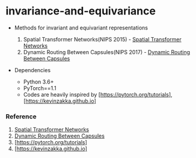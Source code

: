# invariance-and-equivariance

- Methods for invariant and equivariant representations
  1. Spatial Transformer Networks(NIPS 2015) - [Spatial Transformer Networks]
  2. Dynamic Routing Between Capsules(NIPS 2017) - [Dynamic Routing Between Capsules]
  
- Dependencies
  - Python 3.6+
  - PyTorch==1.1
  - Codes are heavily inspired by [https://pytorch.org/tutorials], [https://kevinzakka.github.io]

### Reference
1. [Spatial Transformer Networks]
2. [Dynamic Routing Between Capsules]
3. [https://pytorch.org/tutorials]
4. [https://kevinzakka.github.io]

[Spatial Transformer Networks]: https://papers.nips.cc/paper/5854-spatial-transformer-networks
[Dynamic Routing Between Capsules]: https://papers.nips.cc/paper/6975-dynamic-routing-between-capsules.pdf
[https://pytorch.org/tutorials]: https://pytorch.org/tutorials
[https://kevinzakka.github.io]: https://kevinzakka.github.io/2017/01/10/stn-part1/
